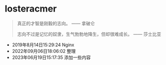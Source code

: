 # losteracmer

> 真正的才智是刚毅的志向。 —— 拿破仑
>
> 志向不过是记忆的奴隶，生气勃勃地降生，但却很难成长。 —— 莎士比亚

* 2019年8月14日15:29:24
  Nginx
* 2022年09月06日18:06:02
  整理
* 2023年06月19日15:17:35
  添加一些内容